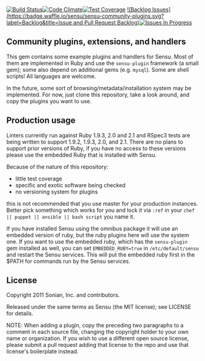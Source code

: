 [![Build Status](https://travis-ci.org/sensu/sensu-community-plugins.png?branch=master)](https://travis-ci.org/sensu/sensu-community-plugins)[![Code Climate](https://codeclimate.com/github/sensu/sensu-community-plugins/badges/gpa.svg)](https://codeclimate.com/github/sensu/sensu-community-plugins)[![Test Coverage](https://codeclimate.com/github/sensu/sensu-community-plugins/badges/coverage.svg)](https://codeclimate.com/github/sensu/sensu-community-plugins)
[![Backlog Issues](https://badge.waffle.io/sensu/sensu-community-plugins.svg?label=Backlog&title=Issue and Pull Request Backlog)](http://waffle.io/sensu/sensu-community-plugins)[![Issues In Progress](https://badge.waffle.io/sensu/sensu-community-plugins.svg?label=In%20Progress&title=In%20Progress)](http://waffle.io/sensu/sensu-community-plugins)

## Community plugins, extensions, and handlers

This gem contains some example plugins and handlers for Sensu. Most of
them are implemented in Ruby and use the `sensu-plugin` framework (a
small gem); some also depend on additional gems (e.g. `mysql`). Some
are shell scripts! All languages are welcome.

In the future, some sort of browsing/metadata/installation system may be
implemented. For now, just clone this repository, take a look around,
and copy the plugins you want to use.

## Production usage

Linters currently run against Ruby 1.9.3, 2.0 and 2.1 and RSpec3 tests are being written to support 1.9.2, 1.9.3, 2.0, and 2.1.  There are no plans to support prior versions of Ruby, if you have no access to these versions please use the embedded Ruby that is installed with Sensu.

Because of the nature of this repository:

* little test coverage
* specific and exotic software being checked
* no versioning system for plugins

this is not recommended that you use master for your production instances.
Better pick something which works for you and lock it via `:ref` in your
`chef || puppet || ansible || bash script` you name it.

If you have installed Sensu using the omnibus package it will use an embedded
version of ruby, but the ruby plugins here will use the system one. If you want
to use the embedded ruby, which has the `sensu-plugin` gem installed as well,
you can set `EMBEDDED_RUBY=true` in `/etc/default/sensu` and restart the Sensu
services. This will put the embedded ruby first in the $PATH for commands run
by the Sensu services.

## License

Copyright 2011 Sonian, Inc. and contributors.

Released under the same terms as Sensu (the MIT license); see LICENSE
for details.

NOTE: When adding a plugin, copy the preceding two paragraphs to a
comment in each source file, changing the copyright holder to your own
name or organization. If you wish to use a different open source
license, please submit a pull request adding that license to the repo
and use that license's boilerplate instead.
